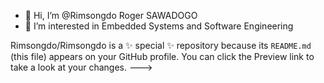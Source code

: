 - 👋 Hi, I’m @Rimsongdo Roger SAWADOGO
- 👀 I’m interested in Embedded Systems and Software Engineering


Rimsongdo/Rimsongdo is a ✨ special ✨ repository because its `README.md` (this file) appears on your GitHub profile.
You can click the Preview link to take a look at your changes.
--->
